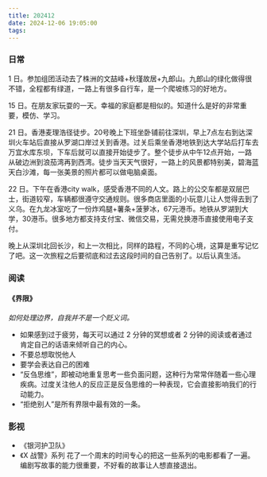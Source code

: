 ```yaml
---
title: 202412
date: 2024-12-06 19:05:00
tags:
---
```


### 日常

1 日。参加组团活动去了株洲的文喆峰+秋瑾故居+九郎山。九郎山的绿化做得很不错，全程都有绿道，一路上有很多自行车，是一个爬坡练习的好地方。

15 日。在朋友家玩耍的一天。幸福的家庭都是相似的。知道什么是好的非常重要，模仿、学习。

21 日。香港麦理浩径徒步。20号晚上下班坐卧铺前往深圳，早上7点左右到达深圳火车站后直接从罗湖口岸过关到香港。过关后乘坐香港地铁到达大学站后打车去万宜水库东坝，下车后就可以直接开始徒步了。整个徒步从中午12点开始，一路从破边洲到浪茄湾再到西湾。徒步当天天气很好，一路上的风景都特别美，碧海蓝天白沙滩，每一张美景的照片都可以做电脑桌面。

22 日。下午在香港city walk，感受香港不同的人文。路上的公交车都是双层巴士，街道较窄，车辆都很遵守交通规则。很多商店里面的小玩意儿让人觉得去到了义乌。在九龙冰室吃了一份炸鸡腿+薯条+菠萝冰，67元港币。地铁从罗湖到大学，30港币。很多地方都支持支付宝、微信交易，无需兑换港币直接使用电子支付。

晚上从深圳北回长沙，和上一次相比，同样的路程，不同的心境，这算是重写记忆了吧。这一次旅程之后要彻底和过去这段时间的自己告别了。以后认真生活。

### 阅读

#### 《界限》

_如何处理边界，自我并不是一个贬义词。_

- 如果感到过于疲劳，每天可以通过 2 分钟的冥想或者 2 分钟的阅读或者通过肯定自己的话语来倾听自己的内心。
- 不要总想取悦他人
- 要学会表达自己的困难
- “反刍思维”，即被动地重复思考一些负面问题，这种行为常常伴随着一些心理疾病。过度关注他人的反应正是反刍思维的一种表现，它会直接影响我们的行动能力。
- “拒绝别人”是所有界限中最有效的一条。

### 影视

- 《银河护卫队》
- 《X 战警》系列 花了一个周末的时间专心的把这一些系列的电影都看了一遍。编剧写故事的能力很重要，不好看的故事让人想直接退出。
